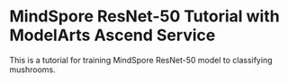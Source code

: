 # MindSpore ResNet-50 Tutorial with ModelArts Ascend Service

This is a tutorial for training MindSpore ResNet-50 model to classifying mushrooms.
